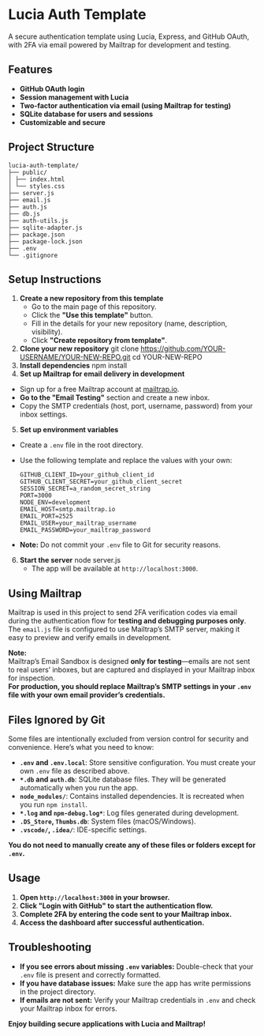 # Lucia Auth Template

A secure authentication template using Lucia, Express, and GitHub OAuth, with 2FA via email powered by Mailtrap for development and testing.

## Features

- **GitHub OAuth login**
- **Session management with Lucia**
- **Two-factor authentication via email (using Mailtrap for testing)**
- **SQLite database for users and sessions**
- **Customizable and secure**

## Project Structure

```
lucia-auth-template/
├── public/
│ ├── index.html
│ └── styles.css
├── server.js
├── email.js
├── auth.js
├── db.js
├── auth-utils.js
├── sqlite-adapter.js
├── package.json
├── package-lock.json
├── .env
└── .gitignore
```

## Setup Instructions

1. **Create a new repository from this template**
   - Go to the main page of this repository.
   - Click the **"Use this template"** button.
   - Fill in the details for your new repository (name, description, visibility).
   - Click **"Create repository from template"**.
2. **Clone your new repository**
   git clone https://github.com/YOUR-USERNAME/YOUR-NEW-REPO.git
   cd YOUR-NEW-REPO
3. **Install dependencies**
   npm install
4. **Set up Mailtrap for email delivery in development**
  - Sign up for a free Mailtrap account at [mailtrap.io](https://mailtrap.io/).
  - **Go to the "Email Testing"** section and create a new inbox.
  - Copy the SMTP credentials (host, port, username, password) from your inbox settings.
5. **Set up environment variables**
  - Create a `.env` file in the root directory.
  - Use the following template and replace the values with your own:
  
    ```
    GITHUB_CLIENT_ID=your_github_client_id
    GITHUB_CLIENT_SECRET=your_github_client_secret
    SESSION_SECRET=a_random_secret_string
    PORT=3000
    NODE_ENV=development
    EMAIL_HOST=smtp.mailtrap.io
    EMAIL_PORT=2525
    EMAIL_USER=your_mailtrap_username
    EMAIL_PASSWORD=your_mailtrap_password
    ```
  - **Note:** Do not commit your `.env` file to Git for security reasons.
6. **Start the server**
   node server.js
   - The app will be available at `http://localhost:3000`.

## Using Mailtrap

Mailtrap is used in this project to send 2FA verification codes via email during the authentication flow for **testing and debugging purposes only**. The `email.js` file is configured to use Mailtrap’s SMTP server, making it easy to preview and verify emails in development.

**Note:**  
Mailtrap’s Email Sandbox is designed **only for testing**—emails are not sent to real users’ inboxes, but are captured and displayed in your Mailtrap inbox for inspection.  
**For production, you should replace Mailtrap’s SMTP settings in your `.env` file with your own email provider’s credentials.**

## Files Ignored by Git

Some files are intentionally excluded from version control for security and convenience. Here’s what you need to know:

- **`.env` and `.env.local`**: Store sensitive configuration. You must create your own `.env` file as described above.
- **`*.db` and `auth.db`**: SQLite database files. They will be generated automatically when you run the app.
- **`node_modules/`**: Contains installed dependencies. It is recreated when you run `npm install`.
- **`*.log` and `npm-debug.log*`**: Log files generated during development.
- **`.DS_Store`, `Thumbs.db`**: System files (macOS/Windows).
- **`.vscode/`, `.idea/`**: IDE-specific settings.

**You do not need to manually create any of these files or folders except for `.env`.**

## Usage

1. **Open `http://localhost:3000` in your browser.**
2. **Click "Login with GitHub" to start the authentication flow.**
3. **Complete 2FA by entering the code sent to your Mailtrap inbox.**
4. **Access the dashboard after successful authentication.**


## Troubleshooting

- **If you see errors about missing `.env` variables:** Double-check that your `.env` file is present and correctly formatted.
- **If you have database issues:** Make sure the app has write permissions in the project directory.
- **If emails are not sent:** Verify your Mailtrap credentials in `.env` and check your Mailtrap inbox for errors.

**Enjoy building secure applications with Lucia and Mailtrap!**
  
